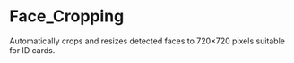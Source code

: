 # Face_Cropping
Automatically crops and resizes detected faces to 720×720 pixels suitable for ID cards.
